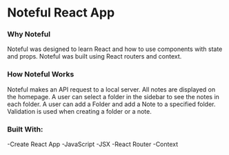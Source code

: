 # Noteful React App


### Why Noteful
Noteful was designed to learn React and how to use components with state and props. Noteful was built using React routers and context.

### How Noteful Works
Noteful makes an API request to a local server. All notes are displayed on the homepage. A user can select a folder in the sidebar to see the notes in each folder. A user can add a Folder and add a Note to a specified folder. Validation is used when creating a folder or a note.

### Built With:
-Create React App
-JavaScript
-JSX
-React Router
-Context


